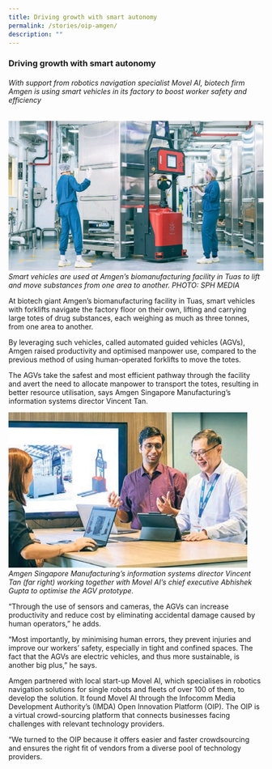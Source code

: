 ```yaml
---
title: Driving growth with smart autonomy
permalink: /stories/oip-amgen/
description: ""
---
```

### Driving growth with smart autonomy

###### With support from robotics navigation specialist Movel AI, biotech firm Amgen is using smart vehicles in its factory to boost worker safety and efficiency

![](/images/Success%20stories/oipamgen1.jpg)
*Smart vehicles are used at Amgen’s biomanufacturing facility in Tuas to lift and move substances from one area to another. PHOTO: SPH MEDIA*

At biotech giant Amgen’s biomanufacturing facility in Tuas, smart vehicles with forklifts navigate the factory floor on their own, lifting and carrying large totes of drug substances, each weighing as much as three tonnes, from one area to another.

By leveraging such vehicles, called automated guided vehicles (AGVs), Amgen raised productivity and optimised manpower use, compared to the previous method of using human-operated forklifts to move the totes. 

The AGVs take the safest and most efficient pathway through the facility and avert the need to allocate manpower to transport the totes, resulting in better resource utilisation, says Amgen Singapore Manufacturing’s information systems director Vincent Tan.

![](/images/Success%20stories/oipamgen2.jpg)
*Amgen Singapore Manufacturing’s information systems director Vincent Tan (far right) working together with Movel AI’s chief executive Abhishek Gupta to optimise the AGV prototype.*

“Through the use of sensors and cameras, the AGVs can increase productivity and reduce cost by eliminating accidental damage caused by human operators,” he adds.

“Most importantly, by minimising human errors, they prevent injuries and improve our workers’ safety, especially in tight and confined spaces. The fact that the AGVs are electric vehicles, and thus more sustainable, is another big plus,”
he says.

Amgen partnered with local start-up Movel AI, which specialises in robotics navigation solutions for single robots and
fleets of over 100 of them, to develop the solution. It found Movel AI through the Infocomm Media Development Authority’s (IMDA) Open Innovation Platform (OIP). The OIP is a virtual crowd-sourcing platform that connects businesses facing challenges with relevant technology providers.

“We turned to the OIP because it offers easier and faster crowdsourcing and ensures the right fit of vendors from a diverse pool of technology providers.

